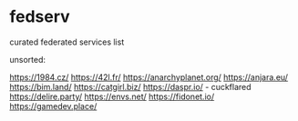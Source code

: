 # fedserv
curated federated services list

unsorted:

https://1984.cz/
https://42l.fr/
https://anarchyplanet.org/
https://anjara.eu/
https://bim.land/
https://catgirl.biz/
https://daspr.io/ - cuckflared
https://delire.party/
https://envs.net/
https://fidonet.io/
https://gamedev.place/
